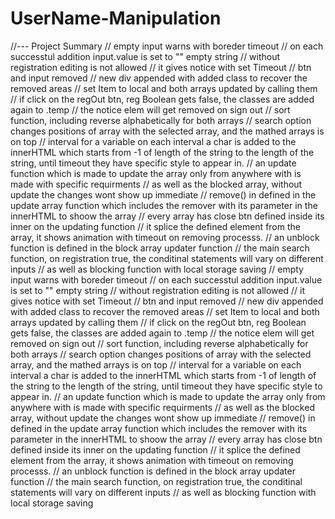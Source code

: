 # UserName-Manipulation
//--- Project Summary
// empty input warns with boreder timeout
// on each successtul addition input.value is set to "" empty string
// without registration editing is not allowed
// it gives notice with set Timeout
// btn and input removed
// new div appended with added class to recover the removed areas
// set Item to local and both arrays updated by calling them
// if click on the regOut btn, reg Boolean gets false, the classes are added again to .temp
// the notice elem will get removed on sign out
// sort function, including reverse alphabetically for both arrays
// search option changes positions of array with the selected array, and the mathed arrays is on top
// interval for a variable on each interval a char is added to the innerHTML which starts from -1 of length of the string to the length of the string, until timeout they have specific style to appear in.
// an update function which is made to update the array only from anywhere with is made with specific requirments
// as well as the blocked array, without update the changes wont show up immediate
// remove() in defined in the update array function which includes the remover with its parameter in the innerHTML to shoow the array
// every array has close btn defined inside its inner on the updating function
// it splice the defined element from the array, it shows animation with timeout on removing processs.
// an unblock function is defined in the block array updater function
// the main search function, on registration true, the conditinal statements will vary on different inputs
// as well as blocking function with local storage saving
// empty input warns with boreder timeout
// on each successtul addition input.value is set to "" empty string
// without registration editing is not allowed
// it gives notice with set Timeout
// btn and input removed
// new div appended with added class to recover the removed areas
// set Item to local and both arrays updated by calling them
// if click on the regOut btn, reg Boolean gets false, the classes are added again to .temp
// the notice elem will get removed on sign out
// sort function, including reverse alphabetically for both arrays
// search option changes positions of array with the selected array, and the mathed arrays is on top
// interval for a variable on each interval a char is added to the innerHTML which starts from -1 of length of the string to the length of the string, until timeout they have specific style to appear in.
// an update function which is made to update the array only from anywhere with is made with specific requirments
// as well as the blocked array, without update the changes wont show up immediate
// remove() in defined in the update array function which includes the remover with its parameter in the innerHTML to shoow the array
// every array has close btn defined inside its inner on the updating function
// it splice the defined element from the array, it shows animation with timeout on removing processs.
// an unblock function is defined in the block array updater function
// the main search function, on registration true, the conditinal statements will vary on different inputs
// as well as blocking function with local storage saving

